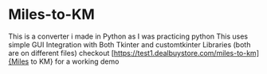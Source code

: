 # Miles-to-KM
  This is a converter i made in Python as I was practicing python This uses simple GUI Integration with Both Tkinter and customtkinter Libraries (both are on different files)
  checkout [https://test1.dealbuystore.com/miles-to-km]{Miles to KM} for a working demo
